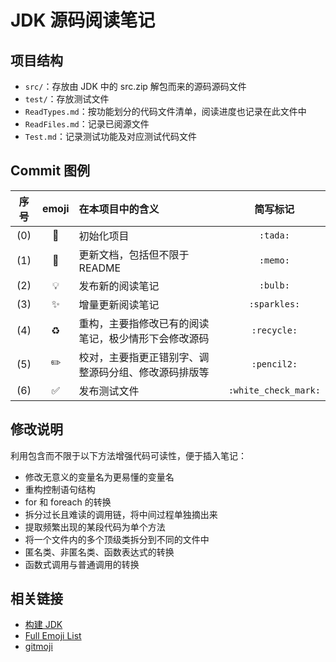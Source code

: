 # JDK 源码阅读笔记

## 项目结构

- `src/`：存放由 JDK 中的 src.zip 解包而来的源码源码文件
- `test/`：存放测试文件
- `ReadTypes.md`：按功能划分的代码文件清单，阅读进度也记录在此文件中
- `ReadFiles.md`：记录已阅源文件
- `Test.md`：记录测试功能及对应测试代码文件

## Commit 图例

| 序号  |       emoji        |                           在本项目中的含义           |       简写标记       |
| :---: | :----------------: | :--------------------------------------------------- | :------------------: |
|  (0)  |       :tada:       | 初始化项目                                           |       `:tada:`       |
|  (1)  |       :memo:       | 更新文档，包括但不限于README                         |       `:memo:`       |
|  (2)  |       :bulb:       | 发布新的阅读笔记                                     |       `:bulb:`       |
|  (3)  |     :sparkles:     | 增量更新阅读笔记                                     |     `:sparkles:`     |
|  (4)  |     :recycle:      | 重构，主要指修改已有的阅读笔记，极少情形下会修改源码 |     `:recycle:`      |
|  (5)  |     :pencil2:      | 校对，主要指更正错别字、调整源码分组、修改源码排版等 |     `:pencil2:`      |
|  (6)  | :white_check_mark: | 发布测试文件                                         | `:white_check_mark:` |

## 修改说明

利用包含而不限于以下方法增强代码可读性，便于插入笔记：

- 修改无意义的变量名为更易懂的变量名
- 重构控制语句结构
- for 和 foreach 的转换
- 拆分过长且难读的调用链，将中间过程单独摘出来
- 提取频繁出现的某段代码为单个方法
- 将一个文件内的多个顶级类拆分到不同的文件中
- 匿名类、非匿名类、函数表达式的转换
- 函数式调用与普通调用的转换


## 相关链接

- [构建 JDK](https://hg.openjdk.java.net/jdk/jdk11/raw-file/tip/doc/building.html)
- [Full Emoji List](https://unicode.org/emoji/charts/full-emoji-list.html)
- [gitmoji](https://gitmoji.carloscuesta.me/)
